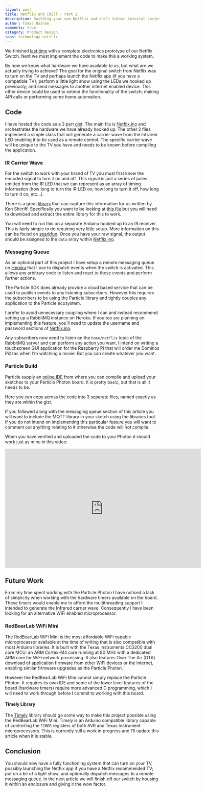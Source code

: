 ```yaml
---
layout: post
title: Netflix and Chill - Part 2
description: Building your own Netflix and chill button tutorial series continuing with the code.
author: Tomas Basham
comments: true
category: Product Design
tags: technology netflix
---
```

We finished [last time](/product%20design/2016/05/12/netflix-and-chill.html) with a complete electronics prototype of our Netflix Switch. Next we must implement the code to make this a working system.

By now we know what hardware we have available to us, but what are we actually trying to achieve? The goal for the original switch from Netflix was to turn on the TV and perhaps launch the Netflix app (if you have a compatible TV); perform a little light show using the LEDs we hooked up previously; and send messages to another internet enabled device. This other device could be used to extend the functionality of the switch; making API calls or performing some home automation.

## Code

I have hosted the code as a 3 part [gist](https://gist.github.com/tomasbasham/660c84c97bda9d8acb116062c2f56ae2). The main file is [Netflix.ino](https://gist.github.com/tomasbasham/660c84c97bda9d8acb116062c2f56ae2#file-netflix-ino) and orchestrates the hardware we have already hooked up. The other 2 files implement a simple class that will generate a carrier wave from the Infrared LED enabling it to be used as a remote control. The specific carrier wave will be unique to the TV you have and needs to be known before compiling the application.

### IR Carrier Wave

For the switch to work with your brand of TV you must first know the encoded signal to turn it on and off. This signal is just a series of pules emitted from the IR LED that we can represent as an array of timing information (how long to turn the IR LED on, how long to turn it off, how long to turn it on, etc...).

There is a great [library](https://github.com/z3t0/Arduino-IRremote) that can capture this information for us written by Ken Shirriff. Specifically you want to be looking at [this file](/blob/master/examples/IRrecvDumpV2/IRrecvDumpV2.ino) but you will need to download and extract the entire library for this to work.

You will need to run this on a separate Arduino hooked up to an IR receiver. This is fairly simple to do requiring very little setup. More information on this can be found on [sparkfun](https://learn.sparkfun.com/tutorials/ir-communication). Once you have your raw signal, the output should be assigned to the `data` array within [Netflix.ino](https://gist.github.com/tomasbasham/660c84c97bda9d8acb116062c2f56ae2#file-netflix-ino-L45).

### Messaging Queue

As an optional part of this project I have setup a remote messaging queue on [Heroku](https://dashboard.heroku.com/apps) that I use to dispatch events when the switch is activated. This allows any arbitrary code to listen and react to these events and perform further actions.

The Particle SDK does already provide a cloud based service that can be used to publish events to any listening subscribers. However this requires the subscribers to be using the Particle library and tightly couples any application to the Particle ecosystem.

I prefer to avoid unnecessary coupling where I can and instead recommend setting up a RabbitMQ instance on Heroku. If you too are planning on implementing this feature, you'll need to update the username and password sections of [Netflix.ino](https://gist.github.com/tomasbasham/660c84c97bda9d8acb116062c2f56ae2#file-netflix-ino-L33-34).

Any subscribers now need to listen on the `home/netflix` topic of the RabbitMQ server and can perform any action you want. I intend on writing a touchscreen GUI application for the Raspberry Pi that will order me Dominos Pizzas when I'm watching a movie. But you can create whatever you want.

### Particle Build

Particle supply an [online IDE](https://build.particle.io) from where you can compile and upload your sketches to your Particle Photon board. It is pretty basic, but that is all it needs to be.

Here you can copy across the code into 3 separate files, named exactly as they are within the gist.

If you followed along with the messaging queue section of this article you will want to include the MQTT library in your sketch using the libraries tool. If you do not intend on implementing this particular feature you will want to comment out anything relating to it otherwise the code will not compile.

When you have verified and uploaded the code to your Photon it should work just as mine in this video:

<div class="embed-container">
  <iframe width="640" height="390" src="https://www.youtube.com/embed/z3rXOa8zIs0" frameborder="0" allowfullscreen></iframe>
  </iframe>
</div>

## Future Work

From my time spent working with the Particle Photon I have noticed a lack of simplicity when working with the hardware timers available on the board. These timers would enable me to afford the multithreading support I intended to generate the Infrared carrier wave. Consequently I have been looking for an alternative WiFi enabled microprocessor.

### RedBearLab WiFi Mini

The RedBearLab WiFi Mini is the most affordable WiFi capable microprocessor available at the time of writing that is also compatible with most Arduino libraries. It is built with the Texas Instruments CC3200 dual core MCU: an ARM Cortex-M4 core running at 80 MHz with a dedicated ARM core for WiFi network processing. It also features Over The Air (OTA) download of application firmware from other WiFi devices or the Internet, enabling similar firmware upgrades as the Particle Photon.

However the RedBearLab WiFi Mini cannot simply replace the Particle Photon. It requires its own IDE and some of the lower level features of the board (hardware timers) require more advanced C programming, which I will need to work through before I commit to working with this board.

#### Timely Library

The [Timely](https://github.com/tomasbasham/Timely) library should go some way to make this project possible using the RedBearLab WiFi Mini. Timely is an Arduino compatible library capable of controlling the `TIMER` registers of both AVR and Texas Instrument microprocessors. This is currently still a work in progress and I'll update this article when it is stable.

## Conclusion

You should now have a fully functioning system that can turn on your TV, possibly launching the Netflix app if you have a Netflix recommended TV; put on a bit of a light show, and optionally dispatch messages to a remote messaging queue. In the next article we will finish off our switch by housing it within an enclosure and giving it the wow factor.
